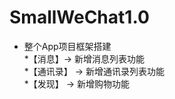 # SmallWeChat1.0
*	整个App项目框架搭建<br>
*【消息】-> 新增消息列表功能<br>
*【通讯录】 -> 新增通讯录列表功能<br>
*【发现】 -> 新增购物功能<br>
